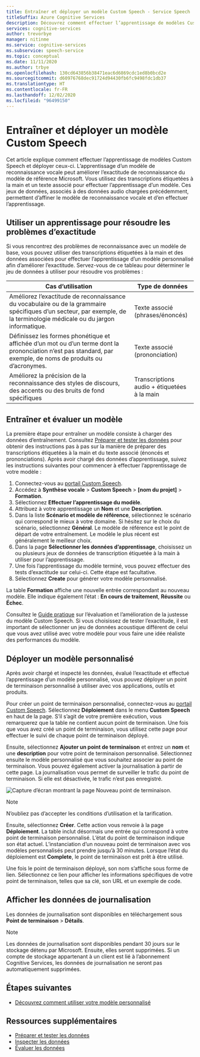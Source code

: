 ```yaml
---
title: Entraîner et déployer un modèle Custom Speech - Service Speech
titleSuffix: Azure Cognitive Services
description: Découvrez comment effectuer l’apprentissage de modèles Custom Speech et déployer ceux-ci. L’apprentissage d’un modèle de reconnaissance vocale peut améliorer l’exactitude de reconnaissance du modèle de référence Microsoft ou d’un modèle personnalisé.
services: cognitive-services
author: trevorbye
manager: nitinme
ms.service: cognitive-services
ms.subservice: speech-service
ms.topic: conceptual
ms.date: 11/11/2020
ms.author: trbye
ms.openlocfilehash: 130cd643856b38471eac6d6869cdc1ed8b0bcd2e
ms.sourcegitcommit: d60976768dec91724d94430fb6fc9498fdc1db37
ms.translationtype: HT
ms.contentlocale: fr-FR
ms.lasthandoff: 12/02/2020
ms.locfileid: "96499150"
---
```

# <a name="train-and-deploy-a-custom-speech-model"></a>Entraîner et déployer un modèle Custom Speech

Cet article explique comment effectuer l’apprentissage de modèles Custom Speech et déployer ceux-ci. L’apprentissage d’un modèle de reconnaissance vocale peut améliorer l’exactitude de reconnaissance du modèle de référence Microsoft. Vous utilisez des transcriptions étiquetées à la main et un texte associé pour effectuer l’apprentissage d’un modèle. Ces jeux de données, associés à des données audio chargées précédemment, permettent d’affiner le modèle de reconnaissance vocale et d’en effectuer l’apprentissage.

## <a name="use-training-to-resolve-accuracy-problems"></a>Utiliser un apprentissage pour résoudre les problèmes d’exactitude

Si vous rencontrez des problèmes de reconnaissance avec un modèle de base, vous pouvez utiliser des transcriptions étiquetées à la main et des données associées pour effectuer l’apprentissage d’un modèle personnalisé afin d’améliorer l’exactitude. Servez-vous de ce tableau pour déterminer le jeu de données à utiliser pour résoudre vos problèmes :

| Cas d’utilisation | Type de données |
| -------- | --------- |
| Améliorez l’exactitude de reconnaissance du vocabulaire ou de la grammaire spécifiques d’un secteur, par exemple, de la terminologie médicale ou du jargon informatique. | Texte associé (phrases/énoncés) |
| Définissez les formes phonétique et affichée d’un mot ou d’un terme dont la prononciation n’est pas standard, par exemple, de noms de produits ou d’acronymes. | Texte associé (prononciation) |
| Améliorez la précision de la reconnaissance des styles de discours, des accents ou des bruits de fond spécifiques | Transcriptions audio + étiquetées à la main |

## <a name="train-and-evaluate-a-model"></a>Entraîner et évaluer un modèle

La première étape pour entraîner un modèle consiste à charger des données d’entraînement. Consultez [Préparer et tester les données](./how-to-custom-speech-test-and-train.md) pour obtenir des instructions pas à pas sur la manière de préparer des transcriptions étiquetées à la main et du texte associé (énoncés et prononciations). Après avoir chargé des données d’apprentissage, suivez les instructions suivantes pour commencer à effectuer l’apprentissage de votre modèle :

1. Connectez-vous au [portail Custom Speech](https://speech.microsoft.com/customspeech).
2. Accédez à **Synthèse vocale** > **Custom Speech** >  **[nom du projet]**  > **Formation**.
3. Sélectionnez **Effectuer l’apprentissage du modèle**.
4. Attribuez à votre apprentissage un **Nom** et une **Description**.
5. Dans la liste **Scénario et modèle de référence**, sélectionnez le scénario qui correspond le mieux à votre domaine. Si hésitez sur le choix du scénario, sélectionnez **Général**. Le modèle de référence est le point de départ de votre entraînement. Le modèle le plus récent est généralement le meilleur choix.
6. Dans la page **Sélectionner les données d’apprentissage**, choisissez un ou plusieurs jeux de données de transcription étiquetée à la main à utiliser pour l’apprentissage.
7. Une fois l’apprentissage du modèle terminé, vous pouvez effectuer des tests d’exactitude sur celui-ci. Cette étape est facultative.
8. Sélectionnez **Create** pour générer votre modèle personnalisé.

La table **Formation** affiche une nouvelle entrée correspondant au nouveau modèle. Elle indique également l’état : **En cours de traitement**, **Réussite** ou **Échec**.

Consultez le [Guide pratique](how-to-custom-speech-evaluate-data.md) sur l’évaluation et l’amélioration de la justesse du modèle Custom Speech. Si vous choisissez de tester l’exactitude, il est important de sélectionner un jeu de données acoustique différent de celui que vous avez utilisé avec votre modèle pour vous faire une idée réaliste des performances du modèle.

## <a name="deploy-a-custom-model"></a>Déployer un modèle personnalisé

Après avoir chargé et inspecté les données, évalué l’exactitude et effectué l’apprentissage d’un modèle personnalisé, vous pouvez déployer un point de terminaison personnalisé à utiliser avec vos applications, outils et produits. 

Pour créer un point de terminaison personnalisé, connectez-vous au [portail Custom Speech](https://speech.microsoft.com/customspeech). Sélectionnez **Déploiement** dans le menu **Custom Speech** en haut de la page. S’il s’agit de votre première exécution, vous remarquerez que la table ne contient aucun point de terminaison. Une fois que vous avez créé un point de terminaison, vous utilisez cette page pour effectuer le suivi de chaque point de terminaison déployé.

Ensuite, sélectionnez **Ajouter un point de terminaison** et entrez un **nom** et une **description** pour votre point de terminaison personnalisé. Sélectionnez ensuite le modèle personnalisé que vous souhaitez associer au point de terminaison.  Vous pouvez également activer la journalisation à partir de cette page. La journalisation vous permet de surveiller le trafic du point de terminaison. Si elle est désactivée, le trafic n’est pas enregistré.

![Capture d’écran montrant la page Nouveau point de terminaison.](./media/custom-speech/custom-speech-deploy-model.png)

> [!NOTE]
> N’oubliez pas d’accepter les conditions d’utilisation et la tarification.

Ensuite, sélectionnez **Créer**. Cette action vous renvoie à la page **Déploiement**. La table inclut désormais une entrée qui correspond à votre point de terminaison personnalisé. L’état du point de terminaison indique son état actuel. L’instanciation d’un nouveau point de terminaison avec vos modèles personnalisés peut prendre jusqu’à 30 minutes. Lorsque l’état du déploiement est **Complete**, le point de terminaison est prêt à être utilisé.

Une fois le point de terminaison déployé, son nom s’affiche sous forme de lien. Sélectionnez ce lien pour afficher les informations spécifiques de votre point de terminaison, telles que sa clé, son URL et un exemple de code.

## <a name="view-logging-data"></a>Afficher les données de journalisation

Les données de journalisation sont disponibles en téléchargement sous **Point de terminaison** > **Détails**.
> [!NOTE]
>Les données de journalisation sont disponibles pendant 30 jours sur le stockage détenu par Microsoft. Ensuite, elles seront supprimées. Si un compte de stockage appartenant à un client est lié à l’abonnement Cognitive Services, les données de journalisation ne seront pas automatiquement supprimées.

## <a name="next-steps"></a>Étapes suivantes

* [Découvrez comment utiliser votre modèle personnalisé](how-to-specify-source-language.md)

## <a name="additional-resources"></a>Ressources supplémentaires

- [Préparer et tester les données](./how-to-custom-speech-test-and-train.md)
- [Inspecter les données](how-to-custom-speech-inspect-data.md)
- [Évaluer les données](how-to-custom-speech-evaluate-data.md)
